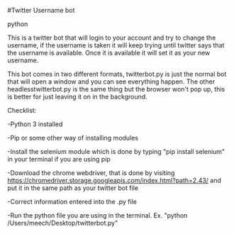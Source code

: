 #Twitter Username bot


python

This is a twitter bot that will login to your account
and try to change the username, if the username is taken it 
will keep trying until twitter says that the username is 
available. Once it is available it will set it as your new username.

This bot comes in two different formats, twitterbot.py is just
the normal bot that will open a window and you can see everything 
happen. The other headlesstwitterbot.py is the same thing but
the browser won't pop up, this is better for just leaving it
on in the background.

Checklist:

-Python 3 installed

-Pip or some other way of installing
modules

-Install the selenium module which is done by
typing "pip install selenium" in your terminal if you are using
pip

-Download the chrome webdriver, that
is done by visiting
https://chromedriver.storage.googleapis.com/index.html?path=2.43/
and put it in the same path as your twitter bot file

-Correct information entered into the .py file

-Run the python file you are using in the terminal. Ex. "python /Users/meech/Desktop/twitterbot.py"
